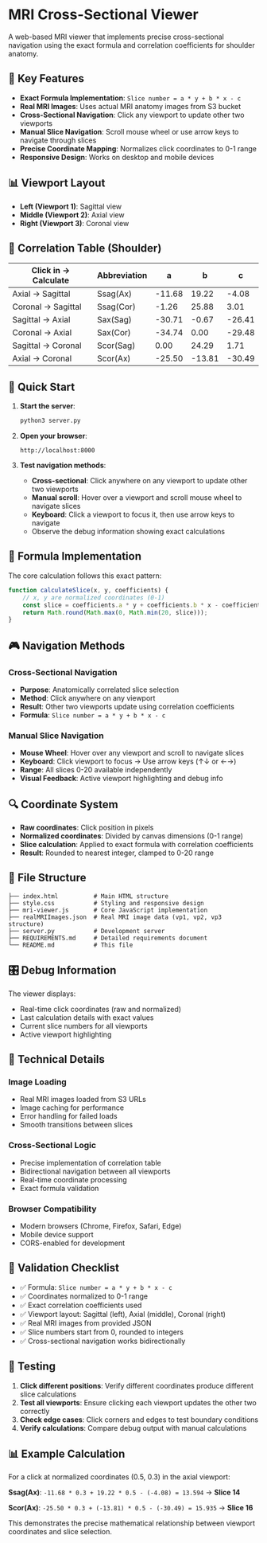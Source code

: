 # MRI Cross-Sectional Viewer

A web-based MRI viewer that implements precise cross-sectional navigation using the exact formula and correlation coefficients for shoulder anatomy.

## 🎯 Key Features

- **Exact Formula Implementation**: `Slice number = a * y + b * x - c`
- **Real MRI Images**: Uses actual MRI anatomy images from S3 bucket
- **Cross-Sectional Navigation**: Click any viewport to update other two viewports
- **Manual Slice Navigation**: Scroll mouse wheel or use arrow keys to navigate through slices
- **Precise Coordinate Mapping**: Normalizes click coordinates to 0-1 range
- **Responsive Design**: Works on desktop and mobile devices

## 📊 Viewport Layout

- **Left (Viewport 1)**: Sagittal view
- **Middle (Viewport 2)**: Axial view  
- **Right (Viewport 3)**: Coronal view

## 🧮 Correlation Table (Shoulder)

| Click in → Calculate | Abbreviation | a | b | c |
|---------------------|--------------|---|---|---|
| Axial → Sagittal | Ssag(Ax) | -11.68 | 19.22 | -4.08 |
| Coronal → Sagittal | Ssag(Cor) | -1.26 | 25.88 | 3.01 |
| Sagittal → Axial | Sax(Sag) | -30.71 | -0.67 | -26.41 |
| Coronal → Axial | Sax(Cor) | -34.74 | 0.00 | -29.48 |
| Sagittal → Coronal | Scor(Sag) | 0.00 | 24.29 | 1.71 |
| Axial → Coronal | Scor(Ax) | -25.50 | -13.81 | -30.49 |

## 🚀 Quick Start

1. **Start the server**:
   ```bash
   python3 server.py
   ```

2. **Open your browser**:
   ```
   http://localhost:8000
   ```

3. **Test navigation methods**:
   - **Cross-sectional**: Click anywhere on any viewport to update other two viewports
   - **Manual scroll**: Hover over a viewport and scroll mouse wheel to navigate slices
   - **Keyboard**: Click a viewport to focus it, then use arrow keys to navigate
   - Observe the debug information showing exact calculations

## 📐 Formula Implementation

The core calculation follows this exact pattern:

```javascript
function calculateSlice(x, y, coefficients) {
    // x, y are normalized coordinates (0-1)
    const slice = coefficients.a * y + coefficients.b * x - coefficients.c;
    return Math.round(Math.max(0, Math.min(20, slice)));
}
```

## 🎮 Navigation Methods

### Cross-Sectional Navigation
- **Purpose**: Anatomically correlated slice selection
- **Method**: Click anywhere on any viewport
- **Result**: Other two viewports update using correlation coefficients
- **Formula**: `Slice number = a * y + b * x - c`

### Manual Slice Navigation
- **Mouse Wheel**: Hover over any viewport and scroll to navigate slices
- **Keyboard**: Click viewport to focus → Use arrow keys (↑↓ or ←→)
- **Range**: All slices 0-20 available independently
- **Visual Feedback**: Active viewport highlighting and debug info

## 🔍 Coordinate System

- **Raw coordinates**: Click position in pixels
- **Normalized coordinates**: Divided by canvas dimensions (0-1 range)
- **Slice calculation**: Applied to exact formula with correlation coefficients
- **Result**: Rounded to nearest integer, clamped to 0-20 range

## 📁 File Structure

```
├── index.html          # Main HTML structure
├── style.css           # Styling and responsive design
├── mri-viewer.js       # Core JavaScript implementation
├── realMRIImages.json  # Real MRI image data (vp1, vp2, vp3 structure)
├── server.py           # Development server
├── REQUIREMENTS.md     # Detailed requirements document
└── README.md           # This file
```

## 🎛️ Debug Information

The viewer displays:
- Real-time click coordinates (raw and normalized)
- Last calculation details with exact values
- Current slice numbers for all viewports
- Active viewport highlighting

## 🔧 Technical Details

### Image Loading
- Real MRI images loaded from S3 URLs
- Image caching for performance
- Error handling for failed loads
- Smooth transitions between slices

### Cross-Sectional Logic
- Precise implementation of correlation table
- Bidirectional navigation between all viewports
- Real-time coordinate processing
- Exact formula validation

### Browser Compatibility
- Modern browsers (Chrome, Firefox, Safari, Edge)
- Mobile device support
- CORS-enabled for development

## 📝 Validation Checklist

- ✅ Formula: `Slice number = a * y + b * x - c`
- ✅ Coordinates normalized to 0-1 range
- ✅ Exact correlation coefficients used
- ✅ Viewport layout: Sagittal (left), Axial (middle), Coronal (right)
- ✅ Real MRI images from provided JSON
- ✅ Slice numbers start from 0, rounded to integers
- ✅ Cross-sectional navigation works bidirectionally

## 🧪 Testing

1. **Click different positions**: Verify different coordinates produce different slice calculations
2. **Test all viewports**: Ensure clicking each viewport updates the other two correctly
3. **Check edge cases**: Click corners and edges to test boundary conditions
4. **Verify calculations**: Compare debug output with manual calculations

## 📊 Example Calculation

For a click at normalized coordinates (0.5, 0.3) in the axial viewport:

**Ssag(Ax)**: `-11.68 * 0.3 + 19.22 * 0.5 - (-4.08) = 13.594` → **Slice 14**

**Scor(Ax)**: `-25.50 * 0.3 + (-13.81) * 0.5 - (-30.49) = 15.935` → **Slice 16**

This demonstrates the precise mathematical relationship between viewport coordinates and slice selection.




